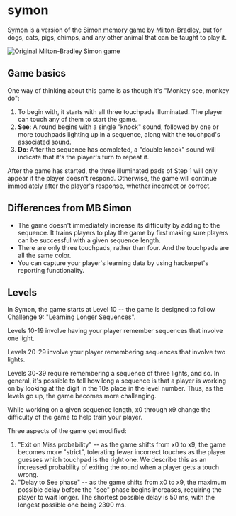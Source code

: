# symon

Symon is a version of the [Simon memory game by Milton-Bradley](https://en.wikipedia.org/wiki/Simon_(game)), but for dogs, cats, pigs, chimps, and any other animal that can be taught to play it.

![Original Milton-Bradley Simon game](https://upload.wikimedia.org/wikipedia/commons/thumb/c/cd/Simon_Electronic_Game.jpg/128px-Simon_Electronic_Game.jpg "Simon game")

## Game basics

One way of thinking about this game is as though it's "Monkey see, monkey do":

1. To begin with, it starts with all three touchpads illuminated. The player can touch any of them to start the game. 
2. **See**: A round begins with a single "knock" sound, followed by one or more touchpads lighting up in a sequence, along with the touchpad's associated sound.
3. **Do**: After the sequence has completed, a "double knock" sound will indicate that it's the player's turn to repeat it.

After the game has started, the three illuminated pads of Step 1 will only appear if the player doesn't respond. Otherwise, the game will continue immediately after the player's response, whether incorrect or correct. 

## Differences from MB Simon 

* The game doesn't immediately increase its difficulty by adding to the sequence. It trains players to play the game by first making sure players can be successful with a given sequence length.
* There are only three touchpads, rather than four. And the touchpads are all the same color.
* You can capture your player's learning data by using hackerpet's reporting functionality.

## Levels

In Symon, the game starts at Level 10 -- the game is designed to follow Challenge 9: "Learning Longer Sequences". 

Levels 10-19 involve having your player remember sequences that involve one light. 

Levels 20-29 involve your player remembering sequences that involve two lights. 

Levels 30-39 require remembering a sequence of three lights, and so. In general, it's possible to tell how long a sequence is that a player is working on by looking at the digit in the 10s place in the level number. Thus, as the levels go up, the game becomes more challenging. 

While working on a given sequence length, x0 through x9 change the difficulty of the game to help train your player. 

Three aspects of the game get modified: 
1. "Exit on Miss probability" -- as the game shifts from x0 to x9, the game becomes more "strict", tolerating fewer incorrect touches as the player guesses which touchpad is the right one. We describe this as an increased probability of exiting the round when a player gets a touch wrong. 
2. "Delay to See phase" -- as the game shifts from x0 to x9, the maximum possible delay before the "see" phase begins increases, requiring the player to wait longer. The shortest possible delay is 50 ms, with the longest possible one being 2300 ms. 
<!-- Not implemented yet 
3. "Game switch probability" -- x0 through x5 involve practicing and practicing on the same sequence. In x6 through x9, the game will switch more and more often between sequences.
-->



